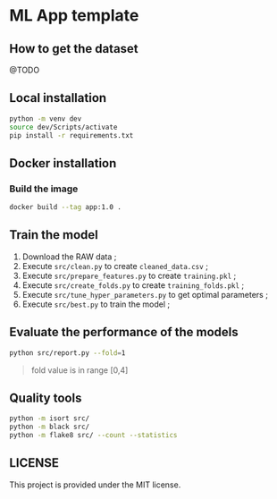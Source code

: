 # ML App template

## How to get the dataset

@TODO

## Local installation

```bash
python -m venv dev
source dev/Scripts/activate
pip install -r requirements.txt
```

## Docker installation

### Build the image

```bash
docker build --tag app:1.0 .
```

## Train the model

1. Download the RAW data ;
2. Execute `src/clean.py` to create `cleaned_data.csv` ;
3. Execute `src/prepare_features.py` to create `training.pkl` ;
4. Execute `src/create_folds.py` to create `training_folds.pkl` ;
4. Execute `src/tune_hyper_parameters.py` to get optimal parameters ;
5. Execute `src/best.py` to train the model ;

## Evaluate the performance of the models

```bash
python src/report.py --fold=1
```

> fold value is in range [0,4]

## Quality tools

```bash
python -m isort src/
python -m black src/
python -m flake8 src/ --count --statistics
```

## LICENSE

This project is provided under the MIT license.
